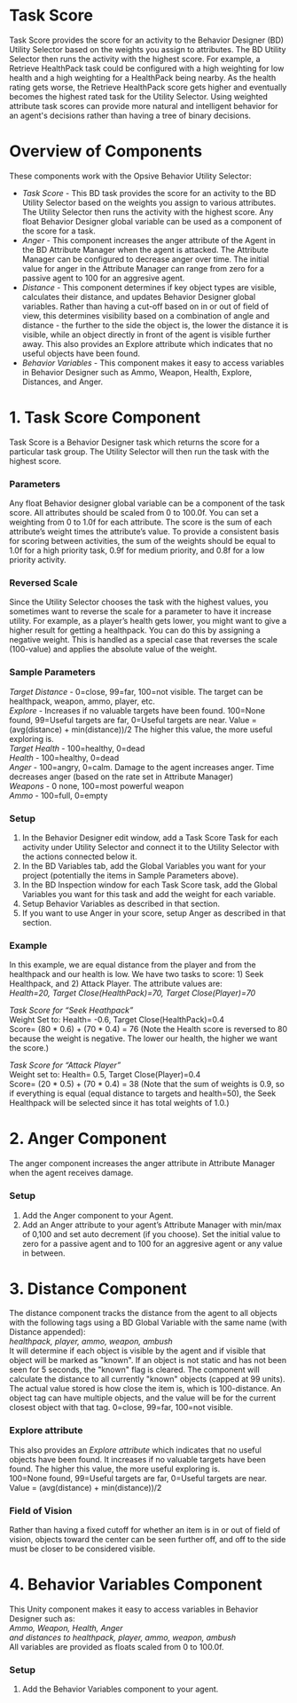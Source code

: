 # Task Score
Task Score provides the score for an activity to the Behavior Designer (BD) Utility Selector based on the weights you assign to  attributes. The BD Utility Selector then runs the activity with the highest score.   For example, a Retrieve HealthPack task could be configured with a high weighting for low health and a high weighting for a HealthPack being nearby.  As the health rating gets worse, the Retrieve HealthPack score gets higher  and eventually becomes the highest rated task for the Utility Selector.  Using weighted attribute task scores can provide more natural and intelligent behavior for an agent's decisions rather than having a tree of binary decisions. 

# Overview of Components

These components work with the Opsive Behavior Utility Selector:

- *Task Score* - This BD task provides the score for an activity to the BD Utility Selector based on the weights you assign to various attributes. The Utility Selector then runs the activity with the highest score.  Any float Behavior Designer global variable can be used as a component of the score for a task.
- *Anger* - This component increases the anger attribute of the Agent in the BD Attribute Manager when the agent is attacked. The Attribute Manager can be configured to decrease anger over time.  The initial value for anger in the Attribute Manager can range from zero for a passive agent to 100 for an aggresive agent.  
- *Distance* - This component determines if key object types are visible, calculates their distance, and updates Behavior Designer global variables. Rather than having a cut-off based on in or out of field of view, this determines visibility based on a combination of angle and distance - the further to the side the object is, the lower the distance it is visible, while an object directly in front of the agent is visible further away.  This also provides an Explore attribute which indicates that no useful objects have been found.
- *Behavior Variables* - This component makes it easy to access variables in Behavior Designer such as Ammo, Weapon, Health, Explore, Distances, and Anger.

# 1. Task Score Component

Task Score is a Behavior Designer task which returns the score for a particular task group.  The Utility Selector will then run the task with the highest score.  

### Parameters
Any float Behavior designer global variable can be a component of the task score.  All attributes should be scaled from 0 to 100.0f.  You can set a weighting from 0 to 1.0f for each attribute.  The  score is the sum of each attribute’s weight times the attribute’s value.    To provide a consistent basis for scoring between activities, the sum of the weights should be equal to 1.0f for a high priority task, 0.9f for medium priority, and 0.8f for a low priority activity.

### Reversed Scale
Since the Utility Selector chooses the task with the highest values, you sometimes want to reverse the scale for  a parameter to have it increase utility.  For example, as a player’s health gets lower, you might want to give a higher result for getting a healthpack.  You can do this by assigning a negative weight.  This is handled as a special case that reverses the scale (100-value) and applies the absolute value of the weight. 

### Sample Parameters
*Target Distance* -  0=close, 99=far, 100=not visible. The target can be healthpack, weapon, ammo, player, etc.  
*Explore* -  Increases if no valuable targets have been found.  100=None found, 99=Useful targets are far, 0=Useful targets are near.  Value = (avg(distance) + min(distance))/2  The higher this value, the more useful exploring is.  
*Target Health* - 100=healthy, 0=dead  
*Health* - 100=healthy, 0=dead  
*Anger* - 100=angry, 0=calm.  Damage to the agent increases anger.  Time decreases anger (based on the rate set in Attribute Manager)  
*Weapons* - 0 none, 100=most powerful weapon   
*Ammo* - 100=full, 0=empty  

### Setup
1. In the Behavior Designer edit window, add a Task Score Task for each activity under Utility Selector and connect it to the Utility Selector with the actions connected below it.  
1. In the BD Variables tab, add the Global Variables you want for your project (potentially the items in Sample Parameters above).  
1. In the BD Inspection window for each Task Score task, add the Global Variables you want for this task and add the weight for each variable. 
1. Setup Behavior Variables as described in that section.
1. If you want to use Anger in your score, setup Anger as described in that section.

### Example

In this example, we are equal distance from the player and from the healthpack and our health is low.  We have two tasks to score:  1) Seek Healthpack, and 2) Attack Player.  The attribute values are:  
*Health=20, Target Close(HealthPack)=70, Target Close(Player)=70*  

*Task Score for “Seek Heathpack”*  
Weight Set to:  Health= -0.6, Target Close(HealthPack)=0.4  
Score= (80 * 0.6) + (70 * 0.4) = 76  (Note the Health score is reversed to 80 because the weight is negative.  The lower our health, the higher we want the score.)  
  
*Task Score for “Attack Player”*  
Weight set to:  Health= 0.5, Target Close(Player)=0.4  
Score= (20 * 0.5) + (70 * 0.4) = 38  (Note that the sum of weights is 0.9, so if everything is equal (equal distance to targets and health=50), the Seek Healthpack will be selected since it has total weights of 1.0.)  

# 2. Anger Component

The anger component increases the anger attribute in Attribute Manager when the agent receives damage.

### Setup
1. Add the Anger component to your Agent.  
1. Add an Anger attribute to your agent’s Attribute Manager with min/max of 0,100 and set auto decrement (if you choose).  Set the initial value to zero for a passive agent and to 100 for an aggresive agent or any value in between.  

# 3. Distance Component  
The distance component tracks the distance from the agent to all objects with the following tags using a BD Global Variable with the same name (with Distance appended):  
*healthpack, player, ammo, weapon, ambush*  
It will determine if each object is visible by the agent and if visible that object will be marked as "known". If an object is not static and has not been seen for 5 seconds, the "known" flag is cleared.  The component will calculate the distance to all currently  "known" objects (capped at 99 units).  The actual value stored is how close the item is, which is 100-distance.  An object tag can have multiple objects, and the value will be for the current closest object with that tag.   0=close, 99=far, 100=not visible.  
  
### Explore attribute  
This also provides an *Explore attribute* which indicates that no useful objects have been found. It increases if no valuable targets have been found.  The higher this value, the more useful exploring is.  
100=None found, 99=Useful targets are far, 0=Useful targets are near.  
Value = (avg(distance) + min(distance))/2    

### Field of Vision
Rather than having a fixed cutoff for whether an item is in or out of field of vision, objects toward the center can be seen further off, and off to the side must be closer to be considered visible.

# 4. Behavior Variables Component  
This Unity component makes it easy to access variables in Behavior Designer such as:  
*Ammo, Weapon, Health, Anger  
and distances to healthpack, player, ammo, weapon, ambush*  
All variables are provided as floats scaled from 0 to 100.0f.

### Setup  
1. Add the Behavior Variables component to your agent.



